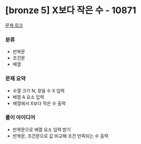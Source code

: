 # [bronze 5] X보다 작은 수 - 10871

[문제 링크](https://www.acmicpc.net/problem/10871)

### 분류
- 반복문
- 조건문
- 배열

### 문제 요약
- 수열 크기 N, 찾을 수 X 입력
- 배열 A 요소 입력
- 배열에서 X보다 작은 수 출력

### 풀이 아이디어
- 반복문으로 배열 요소 입력 받기
- 반복문, 조건문으로 값 비교해 조건 만족되는 수 출력